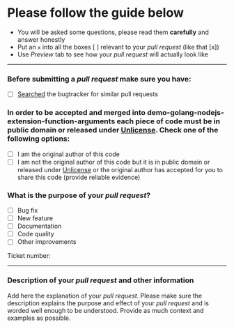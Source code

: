 # Please follow the guide below

- You will be asked some questions, please read them **carefully** and answer honestly
- Put an `x` into all the boxes [ ] relevant to your *pull request* (like that [x])
- Use *Preview* tab to see how your *pull request* will actually look like

---

### Before submitting a *pull request* make sure you have:
- [ ] [Searched](https://github.com/PropolisFramework/propolis-node-microservice-authenticationt/search?q=is%3Apr&type=Issues) the bugtracker for similar pull requests

### In order to be accepted and merged into demo-golang-nodejs-extension-function-arguments each piece of code must be in public domain or released under [Unlicense](http://unlicense.org/). Check one of the following options:
- [ ] I am the original author of this code
- [ ] I am not the original author of this code but it is in public domain or released under [Unlicense](http://unlicense.org/) or the original author has accepted for you to share this code (provide reliable evidence)

### What is the purpose of your *pull request*?
- [ ] Bug fix
- [ ] New feature
- [ ] Documentation
- [ ] Code quality
- [ ] Other improvements

Ticket number: 

---

### Description of your *pull request* and other information

Add here the explanation of your *pull request*. Please make sure the description explains the purpose and effect of your *pull request* and is worded well enough to be understood. Provide as much context and examples as possible.